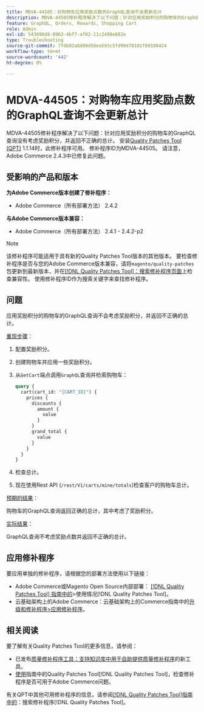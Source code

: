 ```yaml
---
title: MDVA-44505：对购物车应用奖励点数的GraphQL查询不会更新总计
description: MDVA-44505修补程序解决了以下问题：针对应用奖励积分的购物车的GraphQL查询没有考虑奖励积分，并返回不正确的总计。 安装[Quality Patches Tool (QPT)](https://experienceleague.adobe.com/zh-hans/docs/commerce-operations/tools/quality-patches-tool/quality-patches-tool-to-self-serve-quality-patches) 1.1.14后，即可使用此修补程序。 修补程序ID为MDVA-44505。 请注意，Adobe Commerce 2.4.3中已修复此问题。
feature: GraphQL, Orders, Rewards, Shopping Cart
role: Admin
exl-id: 543698d8-8963-4bf7-af82-11c2498e882e
type: Troubleshooting
source-git-commit: 7fdb02a6d89d50ea593c5fd99d78101f89198424
workflow-type: tm+mt
source-wordcount: '442'
ht-degree: 0%

---
```


# MDVA-44505：对购物车应用奖励点数的GraphQL查询不会更新总计

MDVA-44505修补程序解决了以下问题：针对应用奖励积分的购物车的GraphQL查询没有考虑奖励积分，并返回不正确的总计。 安装[Quality Patches Tool (QPT)](https://experienceleague.adobe.com/zh-hans/docs/commerce-operations/tools/quality-patches-tool/quality-patches-tool-to-self-serve-quality-patches) 1.1.14时，此修补程序可用。 修补程序ID为MDVA-44505。 请注意，Adobe Commerce 2.4.3中已修复此问题。

## 受影响的产品和版本

**为Adobe Commerce版本创建了修补程序：**

* Adobe Commerce（所有部署方法） 2.4.2

**与Adobe Commerce版本兼容：**

* Adobe Commerce（所有部署方法） 2.4.1 - 2.4.2-p2

>[!NOTE]
>
>该修补程序可能适用于具有新的Quality Patches Tool版本的其他版本。 要检查修补程序是否与您的Adobe Commerce版本兼容，请将`magento/quality-patches`包更新到最新版本，并在[[!DNL Quality Patches Tool]：搜索修补程序页面](https://experienceleague.adobe.com/zh-hans/docs/commerce-operations/tools/quality-patches-tool/quality-patches-tool-to-self-serve-quality-patches)上检查兼容性。 使用修补程序ID作为搜索关键字来查找修补程序。

## 问题

应用奖励积分的购物车的GraphQL查询不会考虑奖励积分，并返回不正确的总计。

<u>重现步骤</u>：

1. 配置奖励积分。
1. 创建购物车并应用一些奖励积分。
1. 从`GetCart`端点调用`GraphQL`查询并检索购物车：

   ```GraphQL
   query {
     cart(cart_id: "{CART_ID}") {
       prices {
         discounts {
           amount {
             value
           }
         }
         grand_total {
           value
         }
       }
     }
   }
   ```

1. 检查总计。
1. 现在使用Rest API (`/rest/V1/carts/mine/totals`)检查客户的购物车总计。

<u>预期的结果</u>：

购物车的GraphQL查询返回正确的总计，其中考虑了奖励积分。

<u>实际结果</u>：

GraphQL查询不考虑奖励点数并返回不正确的总计。

## 应用修补程序

要应用单独的修补程序，请根据您的部署方法使用以下链接：

* Adobe Commerce或Magento Open Source内部部署： [[!DNL Quality Patches Tool] 指南中的](/help/tools/quality-patches-tool/usage.md)>使用情况[!DNL Quality Patches Tool]。
* 云基础架构上的Adobe Commerce：云基础架构上的Commerce指南中的[升级和修补程序>应用修补程序](https://experienceleague.adobe.com/docs/commerce-cloud-service/user-guide/develop/upgrade/apply-patches.html?lang=zh-Hans)。

## 相关阅读

要了解有关Quality Patches Tool的更多信息，请参阅：

* 已发布[质量修补程序工具：支持知识库中用于自助提供质量修补程序](https://experienceleague.adobe.com/zh-hans/docs/commerce-operations/tools/quality-patches-tool/quality-patches-tool-to-self-serve-quality-patches)的新工具。
* [使用](/help/tools/quality-patches-tool/patches-available-in-qpt/check-patch-for-magento-issue-with-magento-quality-patches.md)指南中的Quality Patches Tool[!DNL Quality Patches Tool]，检查修补程序是否可用于Adobe Commerce问题。

有关QPT中其他可用修补程序的信息，请参阅[[!DNL Quality Patches Tool]指南中的](https://experienceleague.adobe.com/tools/commerce-quality-patches/index.html?lang=zh-Hans)：搜索修补程序[!DNL Quality Patches Tool]。
